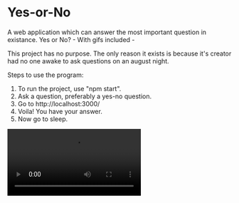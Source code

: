 # Yes-or-No
A web application which can answer the most important question in existance. Yes or No? - With gifs included -

This project has no purpose. The only reason it exists is because it's creator had no one awake to ask questions on an august night.

Steps to use the program:
  1.  To run the project, use "npm start".
  2.  Ask a question, preferably a yes-no question.
  3.  Go to http://localhost:3000/
  4.  Voila! You have your answer.
  5.  Now go to sleep. 


![Yes](https://i.giphy.com/media/xUPGcoNpNgqBoqp57y/giphy.mp4)
